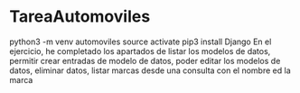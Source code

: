 # TareaAutomoviles
python3 -m venv automoviles
source activate
pip3 install Django
En el ejercicio, he completado los apartados de listar los modelos de datos, permitir crear entradas de modelo de datos, poder editar los modelos
de datos, eliminar datos, listar marcas desde una consulta con el nombre ed la marca

